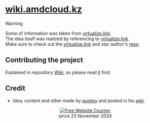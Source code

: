 # [wiki.amdcloud.kz](https://wiki.amdcloud.kz)

> [!WARNING]
> Some of information was taken from [virtualize.link](https://virtualize.link/). \
> The idea itself was realized by referencing to [virtualize.link](https://virtualize.link/). \
> Make sure to check out the [virtualize.link](https://virtualize.link/) and star author's [repo](https://github.com/quietsy/advanced-configurations).

## Contributing the project
Explained in repository [Wiki](https://github.com/TeamDominant/Wiki/wiki/Contributing-the-project), so please read [it](https://github.com/TeamDominant/Wiki/wiki/Contributing-the-project) first.

## Credit
* Idea, content and other made by [quietsy](https://github.com/quietsy) and posted in his [wiki](https://github.com/quietsy/advanced-configurations).

<div align='center'>
  <a href='https://www.websitecounterfree.com'><img src='https://www.websitecounterfree.com/c.php?d=9&id=64341&s=1' border='0' alt='Free Website Counter'></a><br / >
since 23 November 2024</div>
